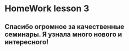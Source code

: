 # HomeWork lesson 3
## Спасибо огромное за качественные семинары. Я узнала много нового и интересного!